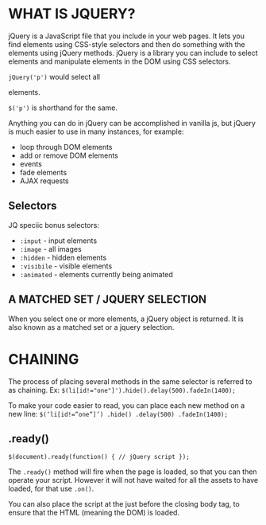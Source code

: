 # WHAT IS JQUERY?
jQuery is a JavaScript file that you include in your web pages. It lets you find elements using CSS-style selectors and then do something with the elements using jQuery methods.
jQuery is a library you can include to select elements and manipulate elements in the DOM using CSS selectors.

`jQuery('p')` would select all <p> elements.

`$('p')` is shorthand for the same.

Anything you can do in jQuery can be accomplished in vanilla js, but jQuery is much easier to use in many instances, for example:
* loop through DOM elements
* add or remove DOM elements
* events
* fade elements
* AJAX requests

## Selectors
JQ speciic bonus selectors:
* `:input` - input elements
* `:image` - all images
* `:hidden` - hidden elements
* `:visibile` - visible elements
* `:animated` - elements currently being animated

## A MATCHED SET / JQUERY SELECTION
When you select one or more elements, a jQuery object is returned. It is also known as a matched set or a jquery selection.

# CHAINING
The process of placing several methods in the same selector is referred to as chaining.
Ex: `$(li[id!="one"]').hide().delay(500).fadeIn(1400);`

To make your code easier to read, you can place each new method on a new line:
`$(‘li[id!=”one”]’)
  .hide()
  .delay(500)
  .fadeIn(1400);`

## .ready()
`$(document).ready(function() {
  // jQuery script
});`

The `.ready()` method will fire when the page is loaded, so that you can then operate your script. However it will not have waited for all the assets to have loaded, for that use `.on()`.

You can also place the script at the just before the closing body tag, to ensure that the HTML (meaning the DOM) is loaded.

